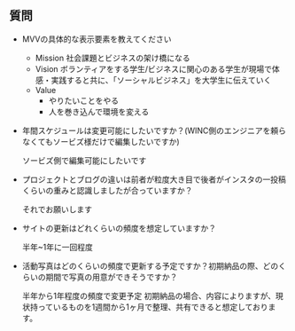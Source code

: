 ## 質問
- MVVの具体的な表示要素を教えてください
    - Mission
        社会課題とビジネスの架け橋になる
    - Vision
        ボランティアをする学生/ビジネスに関心のある学生が現場で体感・実践すると共に、「ソーシャルビジネス」を大学生に伝えていく
    - Value
        - やりたいことをやる
        - 人を巻き込んで環境を変える

- 年間スケジュールは変更可能にしたいですか？(WINC側のエンジニアを頼らなくてもソービズ様だけで編集したいですか)

    ソービズ側で編集可能にしたいです

- プロジェクトとブログの違いは前者が粒度大き目で後者がインスタの一投稿くらいの重みと認識しましたが合っていますか？

    それでお願いします

- サイトの更新はどれくらいの頻度を想定していますか？

    半年~1年に一回程度

- 活動写真はどのくらいの頻度で更新する予定ですか？初期納品の際、どのくらいの期間で写真の用意ができそうですか？

    半年から1年程度の頻度で変更予定
    初期納品の場合、内容によりますが、現状持っているものを1週間から1ヶ月で整理、共有できると想定しております。
